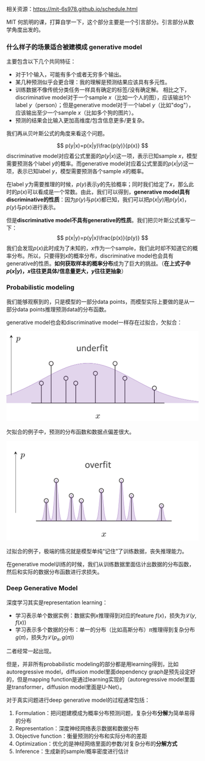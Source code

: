 相关资源：https://mit-6s978.github.io/schedule.html

MIT 何凯明的课，打算自学一下，这个部分主要是一个引言部分。引言部分从数学角度出发的。

### 什么样子的场景适合被建模成 generative model
主要包含以下几个共同特征：
- 对于1个输入，可能有多个或者无穷多个输出。
- 某几种预测似乎会更合理：我的理解是预测结果应该具有多元性。
- 训练数据不像传统分类任务一样具有确定的标签/没有确定解。
    相比之下，discriminative model对于一个sample $x$（比如一个人的图），应该输出1个label $y$（person）；但是generative model对于一个label $y$（比如"dog"），应该输出至少一个sample $x$（比如多个狗的图片）。
- 预测的结果会比输入更加高维度/包含信息更多/更复杂。

我们再从贝叶斯公式的角度来看这个问题。

$$
p(y|x)=p(x|y)\frac{p(y)}{p(x)}
$$
discriminative model对应着公式里面的$p(y|x)$这一项，表示已知sample $x$，模型需要预测各个label $y$的概率。而generative model对应着公式里面的$p(x|y)$这一项，表示已知label $y$，模型需要预测各个sample $x$的概率。

在label $y$为需要推理的时候，$p(y)$表示$y$的先验概率；同时我们给定了$x$，那么此时的$p(x)$可以看成是一个常数。由此，我们可以得到，**generative model具有discriminative的性质**：因为$p(y)$与$p(x)$都已知，我们可以把$p(x|y)$用$p(y|x)$，$p(y)$与$p(x)$进行表示。

但是**discriminative model不具有generative的性质**。我们把贝叶斯公式重写一下：
$$
p(x|y)=p(y|x)\frac{p(x)}{p(y)}
$$
我们会发现$p(x)$此时成为了未知的，$x$作为一个sample，我们此时却不知道它的概率分布。所以，只要得到$x$的概率分布，discriminative model也会具有generative的性质。**如何获取样本的概率分布**成为了巨大的挑战。（**在上式子中$p(x|y)$，$x$往往更具体/信息量更大，$y$往往更抽象**）

### Probabilistic modeling

我们能够观察到的，只是模型的一部分data points，而模型实际上要做的是从一部分data points推理预测data的分布函数。

generative model也会和discriminative model一样存在过拟合，欠拟合：

![欠拟合](./lec1-underfit.png)

欠拟合的例子中，预测的分布函数和数据点偏差很大。

![](./lec1-overfit.png)

过拟合的例子，极端的情况就是模型单纯“记住”了训练数据，丧失推理能力。

在generative model训练的时候，我们从训练数据里面估计出数据的分布函数，然后和实际的数据分布函数进行求损失。

### Deep Generative Model

深度学习其实是representation learning：

- 学习表示单个数据实例：数据实例$x$推理得到对应的feature $f(x)$，损失为$\mathcal{L}(y,f(x))$
- 学习表示多个数据的分布：单一的分布（比如高斯分布）$\pi$推理得到复杂分布 $g(\pi)$，损失为$\mathcal{L}(p_x,g(\pi))$

二者经常一起出现。

但是，并非所有probabilistic modeling的部分都是用learning得到，比如autoregressive model，diffusion model里面dependency graph是预先设定好的，但是mapping function是通过learning实现的（autoregressive model里面是transformer，diffusion model里面是U-Net）。

对于真实问题进行deep generative model的过程通常包括：

1. Formulation：把问题建模成为概率分布预测问题，复杂分布**分解**为简单易得的分布
2. Representation：深度神经网络表示数据和数据分布
3. Objective function：衡量预测的分布和实际分布的差距
4. Optimization：优化的是神经网络里面的参数/对复杂分布的**分解方式**
5. Inference：生成新的sample/概率密度进行估计

